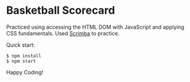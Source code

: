 # Basketball Scorecard

Practiced using accessing the HTML DOM with JavaScript and applying CSS fundamentals. Used [Scrimba](https://scrimba.com/learn/frontend) to practice.

Quick start:

```
$ npm install
$ npm start
````

Happy Coding!
